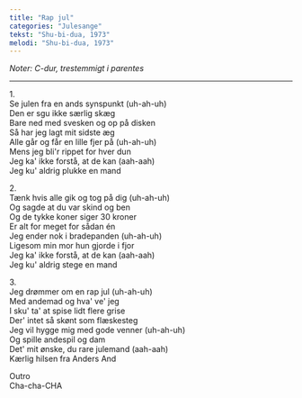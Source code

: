 ```yaml
---
title: "Rap jul"
categories: "Julesange"
tekst: "Shu-bi-dua, 1973"
melodi: "Shu-bi-dua, 1973"
---
```

*Noter: C-dur, trestemmigt i parentes* <br>

***

1\.\
Se julen fra en ands synspunkt (uh-ah-uh)<br>
Den er sgu ikke særlig skæg<br>
Bare ned med svesken og op på disken<br>
Så har jeg lagt mit sidste æg<br>
Alle går og får en lille fjer på (uh-ah-uh)<br>
Mens jeg bli'r rippet for hver dun<br>
Jeg ka' ikke forstå, at de kan (aah-aah)<br>
Jeg ku' aldrig plukke en mand<br>

2\.\
Tænk hvis alle gik og tog på dig (uh-ah-uh)<br>
Og sagde at du var skind og ben<br>
Og de tykke koner siger 30 kroner<br>
Er alt for meget for sådan én<br>
Jeg ender nok i bradepanden (uh-ah-uh)<br>
Ligesom min mor hun gjorde i fjor<br>
Jeg ka' ikke forstå, at de kan (aah-aah)<br>
Jeg ku' aldrig stege en mand<br>

3\.\
Jeg drømmer om en rap jul (uh-ah-uh)<br>
Med andemad og hva' ve' jeg<br>
I sku' ta' at spise lidt flere grise<br>
Der' intet så skønt som flæskesteg<br>
Jeg vil hygge mig med gode venner (uh-ah-uh)<br>
Og spille andespil og dam<br>
Det' mit ønske, du rare julemand (aah-aah)<br>
Kærlig hilsen fra Anders And<br>

Outro<br>
Cha-cha-CHA<br>

